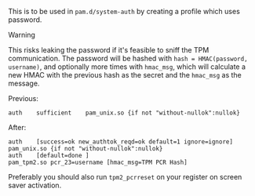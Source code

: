 This is to be used in `pam.d/system-auth` by creating a profile which uses password.

> [!WARNING]
> This risks leaking the password if it's feasible to sniff the TPM
> communication. The password will be hashed with `hash = HMAC(password,
> username)`, and optionally more times with `hmac_msg`, which will calculate a
> new HMAC with the previous hash as the secret and the `hmac_msg` as the
> message.

Previous:
```
auth    sufficient    pam_unix.so {if not "without-nullok":nullok}
```

After:
```
auth    [success=ok new_authtok_reqd=ok default=1 ignore=ignore]    pam_unix.so {if not "without-nullok":nullok}
auth    [default=done ]                                             pam_tpm2.so pcr_23=username [hmac_msg=TPM PCR Hash]
```

Preferably you should also run `tpm2_pcrreset` on your register on screen saver activation.

